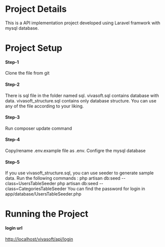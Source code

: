 # Project Details
This is a API implementation project developed using Laravel framwork with mysql database.

# Project Setup

#### Step-1
Clone the file from git
#### Step-2
There is sql file in the folder named sql. vivasoft.sql contains database with data. vivasoft_structure.sql contains only database structure. You can use any of the file according to your liking.
#### Step-3
Run composer update command
#### Step-4
Copy/rename .env.example file as .env. Configre the mysql database
#### Step-5
If you use vivasoft_structure.sql, you can use seeder to generate sample data. Run the following commands :
php artisan db:seed --class=UsersTableSeeder
php artisan db:seed --class=CategoriesTableSeeder
You can find the password for login in app/database/UsersTableSeeder.php

# Running the Project 
#### login url
[http://localhost/vivasoft/api/login](http://localhost/vivasoft/api/login)
 
